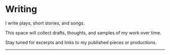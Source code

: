 # Writing

I write plays, short stories, and songs.

This space will collect drafts, thoughts, and samples of my work over time.

Stay tuned for excerpts and links to my published pieces or productions.

---
